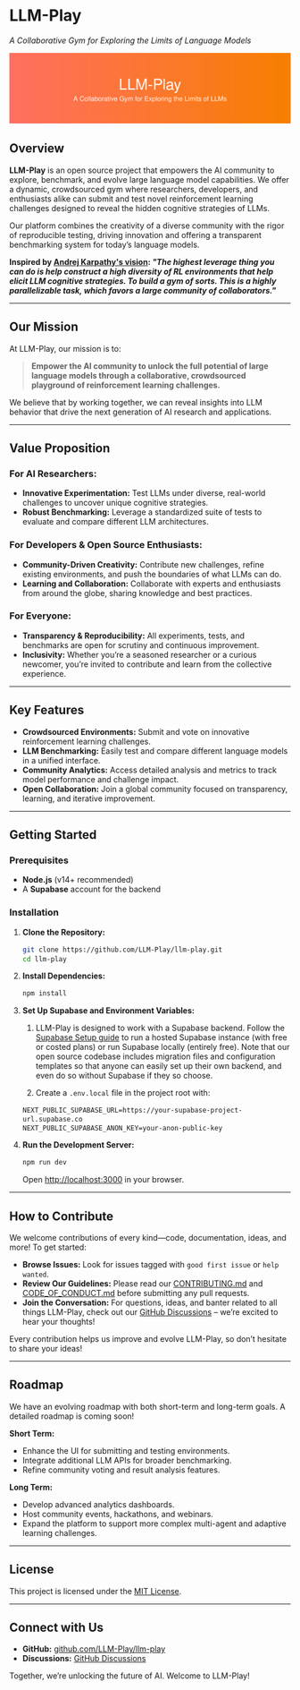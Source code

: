 # LLM-Play

_A Collaborative Gym for Exploring the Limits of Language Models_

![LLM-Play Banner](app/banner.svg)

## Overview

**LLM-Play** is an open source project that empowers the AI community to explore, benchmark, and evolve large language model capabilities. We offer a dynamic, crowdsourced gym where researchers, developers, and enthusiasts alike can submit and test novel reinforcement learning challenges designed to reveal the hidden cognitive strategies of LLMs.

Our platform combines the creativity of a diverse community with the rigor of reproducible testing, driving innovation and offering a transparent benchmarking system for today’s language models.

**Inspired by [Andrej Karpathy's vision](https://x.com/karpathy/status/1884676486713737258): _"The highest leverage thing you can do is help construct a high diversity of RL environments that help elicit LLM cognitive strategies. To build a gym of sorts. This is a highly parallelizable task, which favors a large community of collaborators."_**

---

## Our Mission

At LLM-Play, our mission is to:

> **Empower the AI community to unlock the full potential of large language models through a collaborative, crowdsourced playground of reinforcement learning challenges.**

We believe that by working together, we can reveal insights into LLM behavior that drive the next generation of AI research and applications.

---

## Value Proposition

### For AI Researchers:

- **Innovative Experimentation:** Test LLMs under diverse, real-world challenges to uncover unique cognitive strategies.
- **Robust Benchmarking:** Leverage a standardized suite of tests to evaluate and compare different LLM architectures.

### For Developers & Open Source Enthusiasts:

- **Community-Driven Creativity:** Contribute new challenges, refine existing environments, and push the boundaries of what LLMs can do.
- **Learning and Collaboration:** Collaborate with experts and enthusiasts from around the globe, sharing knowledge and best practices.

### For Everyone:

- **Transparency & Reproducibility:** All experiments, tests, and benchmarks are open for scrutiny and continuous improvement.
- **Inclusivity:** Whether you’re a seasoned researcher or a curious newcomer, you’re invited to contribute and learn from the collective experience.

---

## Key Features

- **Crowdsourced Environments:** Submit and vote on innovative reinforcement learning challenges.
- **LLM Benchmarking:** Easily test and compare different language models in a unified interface.
- **Community Analytics:** Access detailed analysis and metrics to track model performance and challenge impact.
- **Open Collaboration:** Join a global community focused on transparency, learning, and iterative improvement.

---

## Getting Started

### Prerequisites

- **Node.js** (v14+ recommended)
- A **Supabase** account for the backend

### Installation

1. **Clone the Repository:**

   ```bash
   git clone https://github.com/LLM-Play/llm-play.git
   cd llm-play
   ```

2. **Install Dependencies:**

   ```bash
   npm install
   ```

3. **Set Up Supabase and Environment Variables:**
   1. LLM-Play is designed to work with a Supabase backend. Follow the [Supabase Setup guide](docs/SUPABASE_SETUP.md) to run a hosted Supabase instance (with free or costed plans) or run Supabase locally (entirely free). Note that our open source codebase includes migration files and configuration templates so that anyone can easily set up their own backend, and even do so without Supabase if they so choose.

   2. Create a `.env.local` file in the project root with:

   ```dotenv
   NEXT_PUBLIC_SUPABASE_URL=https://your-supabase-project-url.supabase.co
   NEXT_PUBLIC_SUPABASE_ANON_KEY=your-anon-public-key
   ```

4. **Run the Development Server:**
   ```bash
   npm run dev
   ```
   Open [http://localhost:3000](http://localhost:3000) in your browser.

---

## How to Contribute

We welcome contributions of every kind—code, documentation, ideas, and more! To get started:

- **Browse Issues:** Look for issues tagged with `good first issue` or `help wanted`.
- **Review Our Guidelines:** Please read our [CONTRIBUTING.md](CONTRIBUTING.md) and [CODE_OF_CONDUCT.md](CODE_OF_CONDUCT.md) before submitting any pull requests.
- **Join the Conversation:** For questions, ideas, and banter related to all things LLM-Play, check out our [GitHub Discussions](https://github.com/pszjmb1/llm-play/discussions) – we’re excited to hear your thoughts!

Every contribution helps us improve and evolve LLM-Play, so don’t hesitate to share your ideas!

---

## Roadmap

We have an evolving roadmap with both short-term and long-term goals. A detailed roadmap is coming soon!


**Short Term:**

- Enhance the UI for submitting and testing environments.
- Integrate additional LLM APIs for broader benchmarking.
- Refine community voting and result analysis features.

**Long Term:**

- Develop advanced analytics dashboards.
- Host community events, hackathons, and webinars.
- Expand the platform to support more complex multi-agent and adaptive learning challenges.

---

## License

This project is licensed under the [MIT License](LICENSE).

---

## Connect with Us

- **GitHub:** [github.com/LLM-Play/llm-play](https://github.com/LLM-Play/llm-play)
- **Discussions:** [GitHub Discussions](https://github.com/pszjmb1/llm-play/discussions)

Together, we’re unlocking the future of AI. Welcome to LLM-Play!
